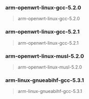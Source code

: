 ### arm-openwrt-linux-gcc-5.2.0
> arm-openwrt-linux-gcc-5.2.0

### arm-openwrt-linux-gcc-5.2.1
> arm-openwrt-linux-gcc-5.2.1

### arm-openwrt-linux-musl-5.2.0
> arm-openwrt-linux-musl-5.2.0

### arm-linux-gnueabihf-gcc-5.3.1
> arm-linux-gnueabihf-gcc-5.3.1